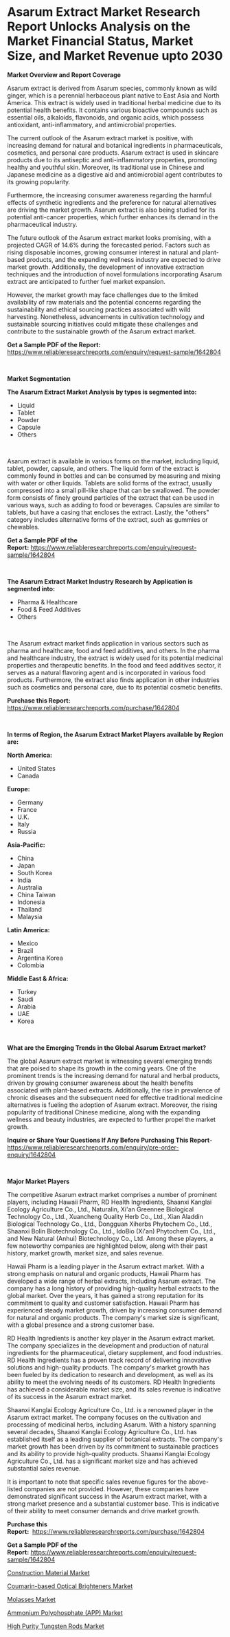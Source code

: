 <p><h1>Asarum Extract Market Research Report Unlocks Analysis on the Market Financial Status, Market Size, and Market Revenue upto 2030</h1></p><p><strong>Market Overview and Report Coverage</strong></p>
<p><p>Asarum extract is derived from Asarum species, commonly known as wild ginger, which is a perennial herbaceous plant native to East Asia and North America. This extract is widely used in traditional herbal medicine due to its potential health benefits. It contains various bioactive compounds such as essential oils, alkaloids, flavonoids, and organic acids, which possess antioxidant, anti-inflammatory, and antimicrobial properties.</p><p>The current outlook of the Asarum extract market is positive, with increasing demand for natural and botanical ingredients in pharmaceuticals, cosmetics, and personal care products. Asarum extract is used in skincare products due to its antiseptic and anti-inflammatory properties, promoting healthy and youthful skin. Moreover, its traditional use in Chinese and Japanese medicine as a digestive aid and antimicrobial agent contributes to its growing popularity.</p><p>Furthermore, the increasing consumer awareness regarding the harmful effects of synthetic ingredients and the preference for natural alternatives are driving the market growth. Asarum extract is also being studied for its potential anti-cancer properties, which further enhances its demand in the pharmaceutical industry.</p><p>The future outlook of the Asarum extract market looks promising, with a projected CAGR of 14.6% during the forecasted period. Factors such as rising disposable incomes, growing consumer interest in natural and plant-based products, and the expanding wellness industry are expected to drive market growth. Additionally, the development of innovative extraction techniques and the introduction of novel formulations incorporating Asarum extract are anticipated to further fuel market expansion.</p><p>However, the market growth may face challenges due to the limited availability of raw materials and the potential concerns regarding the sustainability and ethical sourcing practices associated with wild harvesting. Nonetheless, advancements in cultivation technology and sustainable sourcing initiatives could mitigate these challenges and contribute to the sustainable growth of the Asarum extract market.</p></p>
<p><strong>Get a Sample PDF of the Report:</strong> <a href="https://www.reliableresearchreports.com/enquiry/request-sample/1642804">https://www.reliableresearchreports.com/enquiry/request-sample/1642804</a></p>
<p>&nbsp;</p>
<p><strong>Market Segmentation</strong></p>
<p><strong>The Asarum Extract Market Analysis by types is segmented into:</strong></p>
<p><ul><li>Liquid</li><li>Tablet</li><li>Powder</li><li>Capsule</li><li>Others</li></ul></p>
<p>&nbsp;</p>
<p><p>Asarum extract is available in various forms on the market, including liquid, tablet, powder, capsule, and others. The liquid form of the extract is commonly found in bottles and can be consumed by measuring and mixing with water or other liquids. Tablets are solid forms of the extract, usually compressed into a small pill-like shape that can be swallowed. The powder form consists of finely ground particles of the extract that can be used in various ways, such as adding to food or beverages. Capsules are similar to tablets, but have a casing that encloses the extract. Lastly, the "others" category includes alternative forms of the extract, such as gummies or chewables.</p></p>
<p><strong>Get a Sample PDF of the Report:</strong>&nbsp;<a href="https://www.reliableresearchreports.com/enquiry/request-sample/1642804">https://www.reliableresearchreports.com/enquiry/request-sample/1642804</a></p>
<p>&nbsp;</p>
<p><strong>The Asarum Extract Market Industry Research by Application is segmented into:</strong></p>
<p><ul><li>Pharma & Healthcare</li><li>Food & Feed Additives</li><li>Others</li></ul></p>
<p>&nbsp;</p>
<p><p>The Asarum extract market finds application in various sectors such as pharma and healthcare, food and feed additives, and others. In the pharma and healthcare industry, the extract is widely used for its potential medicinal properties and therapeutic benefits. In the food and feed additives sector, it serves as a natural flavoring agent and is incorporated in various food products. Furthermore, the extract also finds application in other industries such as cosmetics and personal care, due to its potential cosmetic benefits.</p></p>
<p><strong>Purchase this Report:</strong>&nbsp; <a href="https://www.reliableresearchreports.com/purchase/1642804">https://www.reliableresearchreports.com/purchase/1642804</a></p>
<p>&nbsp;</p>
<p><strong>In terms of Region, the Asarum Extract Market Players available by Region are:</strong></p>
<p>
    <p> <strong> North America: </strong>
        <ul>
            <li>United States</li>
            <li>Canada</li>
        </ul>
        </p> 
    <p> <strong> Europe: </strong>
        <ul>
            <li>Germany</li>
            <li>France</li>
            <li>U.K.</li>
            <li>Italy</li>
            <li>Russia</li>
        </ul>
        </p> 
    <p> <strong> Asia-Pacific: </strong>
        <ul>
            <li>China</li>
            <li>Japan</li>
            <li>South Korea</li>
            <li>India</li>
            <li>Australia</li>
            <li>China Taiwan</li>
            <li>Indonesia</li>
            <li>Thailand</li>
            <li>Malaysia</li>
        </ul>
        </p> 
    <p> <strong> Latin America: </strong>
        <ul>
            <li>Mexico</li>
            <li>Brazil</li>
            <li>Argentina Korea</li>
            <li>Colombia</li>
        </ul>
        </p> 
    <p> <strong> Middle East & Africa: </strong>
        <ul>
            <li>Turkey</li>
            <li>Saudi</li>
            <li>Arabia</li>
            <li>UAE</li>
            <li>Korea</li>
        </ul>
    </p>
    </p>
<p>&nbsp;</p>
<p><strong>What are the Emerging Trends in the Global Asarum Extract market?</strong></p>
<p><p>The global Asarum extract market is witnessing several emerging trends that are poised to shape its growth in the coming years. One of the prominent trends is the increasing demand for natural and herbal products, driven by growing consumer awareness about the health benefits associated with plant-based extracts. Additionally, the rise in prevalence of chronic diseases and the subsequent need for effective traditional medicine alternatives is fueling the adoption of Asarum extract. Moreover, the rising popularity of traditional Chinese medicine, along with the expanding wellness and beauty industries, are expected to further propel the market growth.</p></p>
<p><strong>Inquire or Share Your Questions If Any Before Purchasing This Report</strong>- <a href="https://www.reliableresearchreports.com/enquiry/pre-order-enquiry/1642804">https://www.reliableresearchreports.com/enquiry/pre-order-enquiry/1642804</a></p>
<p>&nbsp;</p>
<p><strong>Major Market Players</strong></p>
<p><p>The competitive Asarum extract market comprises a number of prominent players, including Hawaii Pharm, RD Health Ingredients, Shaanxi Kanglai Ecology Agriculture Co., Ltd., Naturalin, Xi'an Greennee Biological Technology Co., Ltd., Xuancheng Quality Herb Co., Ltd., Xian Aladdin Biological Technology Co., Ltd., Dongguan Xiherbs Phytochem Co., Ltd., Shaanxi Bolin Biotechnology Co., Ltd., IdoBio (Xi'an) Phytochem Co., Ltd., and New Natural (Anhui) Biotechnology Co., Ltd. Among these players, a few noteworthy companies are highlighted below, along with their past history, market growth, market size, and sales revenue.</p><p>Hawaii Pharm is a leading player in the Asarum extract market. With a strong emphasis on natural and organic products, Hawaii Pharm has developed a wide range of herbal extracts, including Asarum extract. The company has a long history of providing high-quality herbal extracts to the global market. Over the years, it has gained a strong reputation for its commitment to quality and customer satisfaction. Hawaii Pharm has experienced steady market growth, driven by increasing consumer demand for natural and organic products. The company's market size is significant, with a global presence and a strong customer base.</p><p>RD Health Ingredients is another key player in the Asarum extract market. The company specializes in the development and production of natural ingredients for the pharmaceutical, dietary supplement, and food industries. RD Health Ingredients has a proven track record of delivering innovative solutions and high-quality products. The company's market growth has been fueled by its dedication to research and development, as well as its ability to meet the evolving needs of its customers. RD Health Ingredients has achieved a considerable market size, and its sales revenue is indicative of its success in the Asarum extract market.</p><p>Shaanxi Kanglai Ecology Agriculture Co., Ltd. is a renowned player in the Asarum extract market. The company focuses on the cultivation and processing of medicinal herbs, including Asarum. With a history spanning several decades, Shaanxi Kanglai Ecology Agriculture Co., Ltd. has established itself as a leading supplier of botanical extracts. The company's market growth has been driven by its commitment to sustainable practices and its ability to provide high-quality products. Shaanxi Kanglai Ecology Agriculture Co., Ltd. has a significant market size and has achieved substantial sales revenue.</p><p>It is important to note that specific sales revenue figures for the above-listed companies are not provided. However, these companies have demonstrated significant success in the Asarum extract market, with a strong market presence and a substantial customer base. This is indicative of their ability to meet consumer demands and drive market growth.</p></p>
<p><strong>Purchase this Report:</strong>&nbsp;&nbsp;<a href="https://www.reliableresearchreports.com/purchase/1642804">https://www.reliableresearchreports.com/purchase/1642804</a></p>
<p></p>
<p><strong>Get a Sample PDF of the Report:</strong>&nbsp;<a href="https://www.reliableresearchreports.com/enquiry/request-sample/1642804">https://www.reliableresearchreports.com/enquiry/request-sample/1642804</a></p>
<p><p><a href="https://www.linkedin.com/pulse/construction-material-market-share-amp-new-trends-analysis-us38e/">Construction Material Market</a></p><p><a href="https://github.com/RickHolmes3/Market-Research-Report-List-1/blob/main/coumarin-based-optical-brighteners-market.md">Coumarin-based Optical Brighteners Market</a></p><p><a href="https://www.linkedin.com/pulse/molasses-market-research-report-provides-thorough-industry-4kvne/">Molasses Market</a></p><p><a href="https://github.com/CliffMedina6/Market-Research-Report-List-1/blob/main/ammonium-polyphosphate-app-market.md">Ammonium Polyphosphate (APP) Market</a></p><p><a href="https://medium.com/@jacks0866979/high-purity-tungsten-rods-market-trends-forecast-and-competitive-analysis-to-2030-9a7b39866b2a">High Purity Tungsten Rods Market</a></p></p>